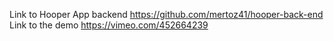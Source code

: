 Link to Hooper App backend https://github.com/mertoz41/hooper-back-end
Link to the demo https://vimeo.com/452664239
